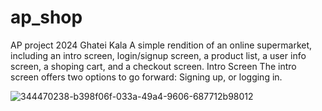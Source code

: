 # ap_shop
AP project 2024
Ghatei Kala
A simple rendition of an online supermarket, including an intro screen, login/signup screen, a product list, a user info screen, a shoping cart, and a checkout screen.
Intro Screen
The intro screen offers two options to go forward: Signing up, or logging in.

![344470238-b398f06f-033a-49a4-9606-687712b98012](https://github.com/user-attachments/assets/66ed2c94-43f4-4557-a410-3ff8ad81d931)
